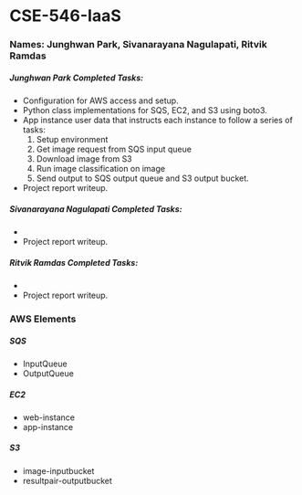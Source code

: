 # CSE-546-IaaS
### Names: Junghwan Park, Sivanarayana Nagulapati, Ritvik Ramdas

##### Junghwan Park Completed Tasks:
- Configuration for AWS access and setup.
- Python class implementations for SQS, EC2, and S3 using boto3.
- App instance user data that instructs each instance to follow a series of tasks:
    1. Setup environment
    2. Get image request from SQS input queue
    3. Download image from S3
    4. Run image classification on image
    5. Send output to SQS output queue and S3 output bucket.
- Project report writeup.

##### Sivanarayana Nagulapati Completed Tasks:
- 
- Project report writeup.

##### Ritvik Ramdas Completed Tasks:
- 
- Project report writeup.

### AWS Elements

##### SQS
- InputQueue
- OutputQueue

##### EC2
- web-instance
- app-instance

##### S3
- image-inputbucket
- resultpair-outputbucket
